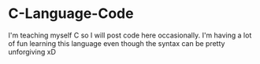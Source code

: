 # C-Language-Code
I'm teaching myself C so I will post code here occasionally. I'm having a lot of fun learning this language even though the syntax can be pretty unforgiving xD
